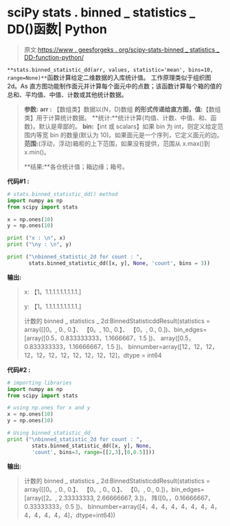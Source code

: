 # sciPy stats . binned _ statistics _ DD()函数| Python

> 原文:[https://www . geesforgeks . org/scipy-stats-binned _ statistics _ DD-function-python/](https://www.geeksforgeeks.org/scipy-stats-binned_statistic_dd-function-python/)

`**stats.binned_statistic_dd(arr, values, statistic='mean', bins=10, range=None)**`函数计算给定二维数据的入库统计值。
工作原理类似于组织图 2d。As 直方图功能制作面元并计算每个面元中的点数；该函数计算每个箱的值的总和、平均值、中值、计数或其他统计数据。

> **参数:**
> **arr :** 【数组类】数据以(N，D)数组
> **的形式传递给直方图，值:**【数组类】用于计算统计数据。
> **统计:**统计计算{均值、计数、中值、和、函数}。默认是卑鄙的。
> **bin:**【int 或 scalars】如果 bin 为 int，则定义给定范围内等宽 bin 的数量(默认为 10)。如果面元是一个序列，它定义面元的边。
> **范围:**(浮动，浮动)箱柜的上下范围，如果没有提供，范围从 x.max()到 x.min()。
> 
> **结果:**各仓统计值；箱边缘；箱号。

**代码#1 :**

```py
# stats.binned_statistic_dd() method 
import numpy as np
from scipy import stats

x = np.ones(10)
y = np.ones(10)

print ("x : \n", x)
print ("\ny : \n", y)

print ("\nbinned_statistic_2d for count : ", 
       stats.binned_statistic_dd([x, y], None, 'count', bins = 3))
```

**输出:**

> x:
> 【1。1.1.1.1.1.1.1.1.1.]
> 
> y:
> 【1。1.1.1.1.1.1.1.1.1.]
> 
> 计数的 binned _ statistics _ 2d:BinnedStatisticddResult(statistics = array([[0。, 0., 0.】、
> 【0。, 10., 0.】、
> 【0。, 0., 0.])、bin_edges=[array([0.5，0.833333333，1.1666667，1.5 ])、
> array([0.5，0.833333333，1.16666667，1.5 ])、
> binnumber=array([12，12，12，12，12，12，12，12，12，12，12]，dtype = int64

**代码#2 :**

```py
# importing libraries
import numpy as np
from scipy import stats

# using np.ones for x and y
x = np.ones(10)
y = np.ones(10)

# Using binned_statistic_dd
print ("\nbinned_statistic_2d for count : ", 
        stats.binned_statistic_dd([x, y], None,
        'count', bins=3, range=[[2,3],[0,0.5]]))
```

**输出:**

> 计数的 binned _ statistics _ 2d:BinnedStatisticddResult(statistics = array([[0。, 0., 0.】、
> 【0。, 0., 0.】、
> 【0。, 0., 0.])，bin_edges=[array([2。, 2.33333333, 2.66666667, 3.])，
> 阵([0。，0.16666667，0.33333333，0.5 ])、
> binnumber=array([4，4，4，4，4，4，4，4，4，4，4，4，4]，dtype=int64))